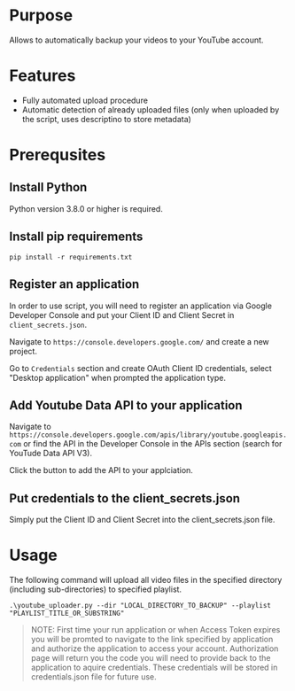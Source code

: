 # Purpose

Allows to automatically backup your videos to your YouTube account.

# Features

* Fully automated upload procedure
* Automatic detection of already uploaded files (only when uploaded by the script, uses descriptino to store metadata)

# Prerequsites

## Install Python

Python version 3.8.0 or higher is required.

## Install pip requirements

`pip install -r requirements.txt`

## Register an application

In order to use script, you will need to register an application via Google Developer Console and put your Client ID and Client Secret in `client_secrets.json`.

Navigate to `https://console.developers.google.com/` and create a new project.

Go to `Credentials` section and create OAuth Client ID credentials, select "Desktop application" when prompted the application type.

## Add Youtube Data API to your application

Navigate to `https://console.developers.google.com/apis/library/youtube.googleapis.com` or find the API in the Developer Console in the APIs section (search for YouTude Data API V3).

Click the button to add the API to your applciation.

## Put credentials to the client_secrets.json

Simply put the Client ID and Client Secret into the client_secrets.json file.

# Usage

The following command will upload all video files in the specified directory (including sub-directories) to specified playlist.

`.\youtube_uploader.py --dir "LOCAL_DIRECTORY_TO_BACKUP" --playlist "PLAYLIST_TITLE_OR_SUBSTRING"`



> NOTE: First time your run application or when Access Token expires you will be promted to navigate to the link specified by application and authorize the application to access your account. Authorization page will return you the code you will need to provide back to the application to aquire credentials. These credentials will be stored in credentials.json file for future use.